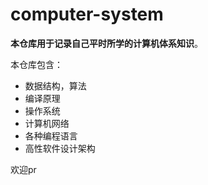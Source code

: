 # computer-system
**本仓库用于记录自己平时所学的计算机体系知识**。

本仓库包含：
* 数据结构，算法
* 编译原理
* 操作系统
* 计算机网络
* 各种编程语言
* 高性软件设计架构

欢迎pr
